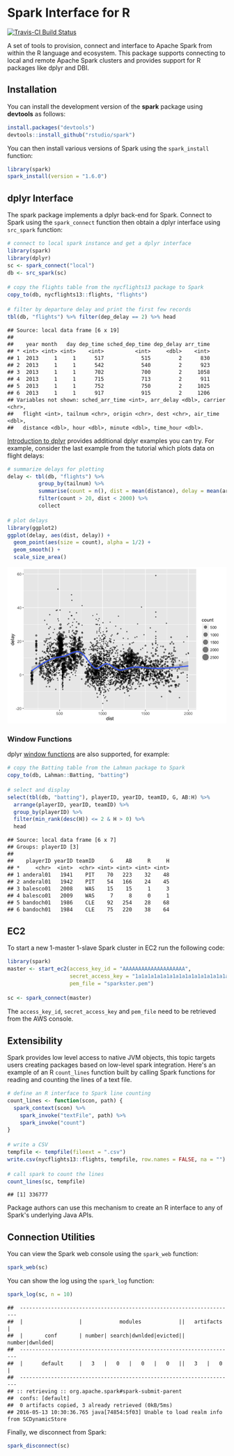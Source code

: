 Spark Interface for R
================

[![Travis-CI Build Status](https://travis-ci.com/rstudio/spark.svg?token=MxiS2SHZy3QzqFf34wQr&branch=master)](https://travis-ci.com/rstudio/spark)

A set of tools to provision, connect and interface to Apache Spark from within the R language and ecosystem. This package supports connecting to local and remote Apache Spark clusters and provides support for R packages like dplyr and DBI.

Installation
------------

You can install the development version of the **spark** package using **devtools** as follows:

``` r
install.packages("devtools")
devtools::install_github("rstudio/spark")
```

You can then install various versions of Spark using the `spark_install` function:

``` r
library(spark)
spark_install(version = "1.6.0")
```

dplyr Interface
---------------

The spark package implements a dplyr back-end for Spark. Connect to Spark using the `spark_connect` function then obtain a dplyr interface using `src_spark` function:

``` r
# connect to local spark instance and get a dplyr interface
library(spark)
library(dplyr)
sc <- spark_connect("local")
db <- src_spark(sc)

# copy the flights table from the nycflights13 package to Spark
copy_to(db, nycflights13::flights, "flights")

# filter by departure delay and print the first few records
tbl(db, "flights") %>% filter(dep_delay == 2) %>% head
```

    ## Source: local data frame [6 x 19]
    ## 
    ##    year month   day dep_time sched_dep_time dep_delay arr_time
    ## * <int> <int> <int>    <int>          <int>     <dbl>    <int>
    ## 1  2013     1     1      517            515         2      830
    ## 2  2013     1     1      542            540         2      923
    ## 3  2013     1     1      702            700         2     1058
    ## 4  2013     1     1      715            713         2      911
    ## 5  2013     1     1      752            750         2     1025
    ## 6  2013     1     1      917            915         2     1206
    ## Variables not shown: sched_arr_time <int>, arr_delay <dbl>, carrier <chr>,
    ##   flight <int>, tailnum <chr>, origin <chr>, dest <chr>, air_time <dbl>,
    ##   distance <dbl>, hour <dbl>, minute <dbl>, time_hour <dbl>.

[Introduction to dplyr](https://cran.rstudio.com/web/packages/dplyr/vignettes/introduction.html) provides additional dplyr examples you can try. For example, consider the last example from the tutorial which plots data on flight delays:

``` r
# summarize delays for plotting
delay <- tbl(db, "flights") %>% 
          group_by(tailnum) %>%
          summarise(count = n(), dist = mean(distance), delay = mean(arr_delay)) %>%
          filter(count > 20, dist < 2000) %>%
          collect
    
# plot delays
library(ggplot2)
ggplot(delay, aes(dist, delay)) +
  geom_point(aes(size = count), alpha = 1/2) +
  geom_smooth() +
  scale_size_area()
```

![](README_files/figure-markdown_github/unnamed-chunk-4-1.png)

### Window Functions

dplyr [window functions](https://cran.r-project.org/web/packages/dplyr/vignettes/window-functions.html) are also supported, for example:

``` r
# copy the Batting table from the Lahman package to Spark
copy_to(db, Lahman::Batting, "batting")

# select and display 
select(tbl(db, "batting"), playerID, yearID, teamID, G, AB:H) %>%
  arrange(playerID, yearID, teamID) %>%
  group_by(playerID) %>%
  filter(min_rank(desc(H)) <= 2 & H > 0) %>%
  head
```

    ## Source: local data frame [6 x 7]
    ## Groups: playerID [3]
    ## 
    ##    playerID yearID teamID     G    AB     R     H
    ## *     <chr>  <int>  <chr> <int> <int> <int> <int>
    ## 1 anderal01   1941    PIT    70   223    32    48
    ## 2 anderal01   1942    PIT    54   166    24    45
    ## 3 balesco01   2008    WAS    15    15     1     3
    ## 4 balesco01   2009    WAS     7     8     0     1
    ## 5 bandoch01   1986    CLE    92   254    28    68
    ## 6 bandoch01   1984    CLE    75   220    38    64

EC2
---

To start a new 1-master 1-slave Spark cluster in EC2 run the following code:

``` r
library(spark)
master <- start_ec2(access_key_id = "AAAAAAAAAAAAAAAAAAAA",
                    secret_access_key = "1a1a1a1a1a1a1a1a1a1a1a1a1a1a1a1a1a1a1a1",
                    pem_file = "sparkster.pem")
          
sc <- spark_connect(master)
```

The `access_key_id`, `secret_access_key` and `pem_file` need to be retrieved from the AWS console.

Extensibility
-------------

Spark provides low level access to native JVM objects, this topic targets users creating packages based on low-level spark integration. Here's an example of an R `count_lines` function built by calling Spark functions for reading and counting the lines of a text file.

``` r
# define an R interface to Spark line counting
count_lines <- function(scon, path) {
  spark_context(scon) %>%
    spark_invoke("textFile", path) %>%
    spark_invoke("count")
}

# write a CSV 
tempfile <- tempfile(fileext = ".csv")
write.csv(nycflights13::flights, tempfile, row.names = FALSE, na = "")

# call spark to count the lines
count_lines(sc, tempfile)
```

    ## [1] 336777

Package authors can use this mechanism to create an R interface to any of Spark's underlying Java APIs.

Connection Utilities
--------------------

You can view the Spark web console using the `spark_web` function:

``` r
spark_web(sc)
```

You can show the log using the `spark_log` function:

``` r
spark_log(sc, n = 10)
```

    ##  ---------------------------------------------------------------------
    ##  |                  |            modules            ||   artifacts   |
    ##  |       conf       | number| search|dwnlded|evicted|| number|dwnlded|
    ##  ---------------------------------------------------------------------
    ##  |      default     |   3   |   0   |   0   |   0   ||   3   |   0   |
    ##  ---------------------------------------------------------------------
    ## :: retrieving :: org.apache.spark#spark-submit-parent
    ##  confs: [default]
    ##  0 artifacts copied, 3 already retrieved (0kB/5ms)
    ## 2016-05-13 10:30:36.765 java[74854:5f03] Unable to load realm info from SCDynamicStore

Finally, we disconnect from Spark:

``` r
spark_disconnect(sc)
```
